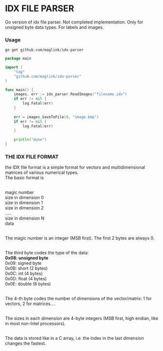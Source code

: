 # IDX FILE PARSER

Go version of idx file parser. Not completed implementation. Only for unsigned byte data types. For labels and images.

### Usage

```
go get github.com/maglink/idx-parser
```

```go
package main

import (
    "log"
    "github.com/maglink/idx-parser"
)

func main() {
    images, err := idx_parser.ReadImages("filename.idx")
    if err != nil {
        log.Fatal(err)
    }
    
    err = images.SaveToFile(0, "image.bmp")
    if err != nil {
        log.Fatal(err)
    }
    
    println("done")
}


```

### THE IDX FILE FORMAT

the IDX file format is a simple format for vectors and multidimensional matrices of various numerical types.
<br>The basic format is
  
<br>magic number
<br>size in dimension 0
<br>size in dimension 1
<br>size in dimension 2
<br>.....
<br>size in dimension N
<br>data

<br>The magic number is an integer (MSB first). The first 2 bytes are always 0.
  
<br>The third byte codes the type of the data:
<br><strong>0x08: unsigned byte</strong>
<br>0x09: signed byte
<br>0x0B: short (2 bytes)
<br>0x0C: int (4 bytes)
<br>0x0D: float (4 bytes)
<br>0x0E: double (8 bytes)
  
<br>The 4-th byte codes the number of dimensions of the vector/matrix: 1 for vectors, 2 for matrices....

<br>The sizes in each dimension are 4-byte integers (MSB first, high endian, like in most non-Intel processors).
  
<br>The data is stored like in a C array, i.e. the index in the last dimension changes the fastest.
